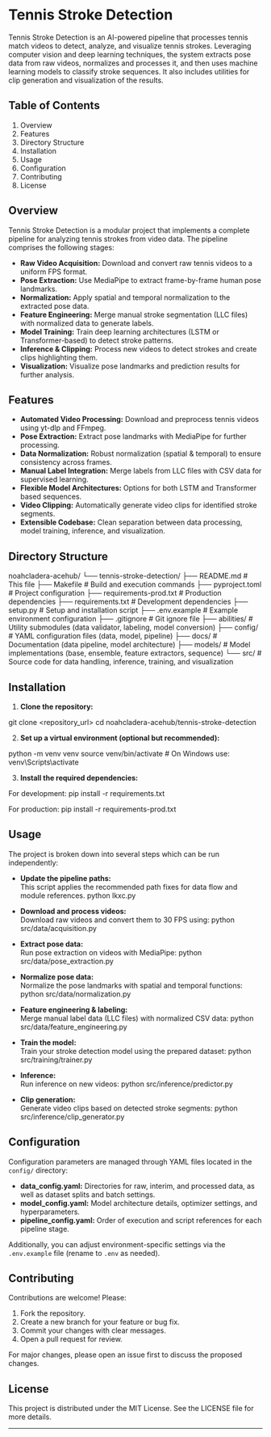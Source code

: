 # Tennis Stroke Detection

Tennis Stroke Detection is an AI-powered pipeline that processes tennis match videos to detect, analyze, and visualize tennis strokes. Leveraging computer vision and deep learning techniques, the system extracts pose data from raw videos, normalizes and processes it, and then uses machine learning models to classify stroke sequences. It also includes utilities for clip generation and visualization of the results.

## Table of Contents

1. Overview  
2. Features  
3. Directory Structure  
4. Installation  
5. Usage  
6. Configuration  
7. Contributing  
8. License

## Overview

Tennis Stroke Detection is a modular project that implements a complete pipeline for analyzing tennis strokes from video data. The pipeline comprises the following stages:

- **Raw Video Acquisition:** Download and convert raw tennis videos to a uniform FPS format.
- **Pose Extraction:** Use MediaPipe to extract frame-by-frame human pose landmarks.
- **Normalization:** Apply spatial and temporal normalization to the extracted pose data.
- **Feature Engineering:** Merge manual stroke segmentation (LLC files) with normalized data to generate labels.
- **Model Training:** Train deep learning architectures (LSTM or Transformer-based) to detect stroke patterns.
- **Inference & Clipping:** Process new videos to detect strokes and create clips highlighting them.
- **Visualization:** Visualize pose landmarks and prediction results for further analysis.

## Features

- **Automated Video Processing:** Download and preprocess tennis videos using yt-dlp and FFmpeg.
- **Pose Extraction:** Extract pose landmarks with MediaPipe for further processing.
- **Data Normalization:** Robust normalization (spatial & temporal) to ensure consistency across frames.
- **Manual Label Integration:** Merge labels from LLC files with CSV data for supervised learning.
- **Flexible Model Architectures:** Options for both LSTM and Transformer based sequences.
- **Video Clipping:** Automatically generate video clips for identified stroke segments.
- **Extensible Codebase:** Clean separation between data processing, model training, inference, and visualization.

## Directory Structure

noahcladera-acehub/
└── tennis-stroke-detection/
├── README.md # This file
├── Makefile # Build and execution commands
├── pyproject.toml # Project configuration
├── requirements-prod.txt # Production dependencies
├── requirements.txt # Development dependencies
├── setup.py # Setup and installation script
├── .env.example # Example environment configuration
├── .gitignore # Git ignore file
├── abilities/ # Utility submodules (data validator, labeling, model conversion)
├── config/ # YAML configuration files (data, model, pipeline)
├── docs/ # Documentation (data pipeline, model architecture)
├── models/ # Model implementations (base, ensemble, feature extractors, sequence)
└── src/ # Source code for data handling, inference, training, and visualization


## Installation

1. **Clone the repository:**

git clone <repository_url>
cd noahcladera-acehub/tennis-stroke-detection


2. **Set up a virtual environment (optional but recommended):**

python -m venv venv
source venv/bin/activate # On Windows use: venv\Scripts\activate


3. **Install the required dependencies:**

For development:
pip install -r requirements.txt

For production:
pip install -r requirements-prod.txt


## Usage

The project is broken down into several steps which can be run independently:

- **Update the pipeline paths:**  
This script applies the recommended path fixes for data flow and module references.
python lkxc.py


- **Download and process videos:**  
Download raw videos and convert them to 30 FPS using:
python src/data/acquisition.py


- **Extract pose data:**  
Run pose extraction on videos with MediaPipe:
python src/data/pose_extraction.py


- **Normalize pose data:**  
Normalize the pose landmarks with spatial and temporal functions:
python src/data/normalization.py


- **Feature engineering & labeling:**  
Merge manual label data (LLC files) with normalized CSV data:
python src/data/feature_engineering.py


- **Train the model:**  
Train your stroke detection model using the prepared dataset:
python src/training/trainer.py


- **Inference:**  
Run inference on new videos:
python src/inference/predictor.py


- **Clip generation:**  
Generate video clips based on detected stroke segments:
python src/inference/clip_generator.py


## Configuration

Configuration parameters are managed through YAML files located in the `config/` directory:

- **data_config.yaml:** Directories for raw, interim, and processed data, as well as dataset splits and batch settings.
- **model_config.yaml:** Model architecture details, optimizer settings, and hyperparameters.
- **pipeline_config.yaml:** Order of execution and script references for each pipeline stage.

Additionally, you can adjust environment-specific settings via the `.env.example` file (rename to `.env` as needed).

## Contributing

Contributions are welcome! Please:

1. Fork the repository.
2. Create a new branch for your feature or bug fix.
3. Commit your changes with clear messages.
4. Open a pull request for review.

For major changes, please open an issue first to discuss the proposed changes.

## License

This project is distributed under the MIT License. See the LICENSE file for more details.

---
